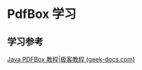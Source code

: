 # PdfBox 学习









## 学习参考

[Java PDFBox 教程|极客教程 (geek-docs.com)](https://geek-docs.com/java/java-tutorial/pdfbox.html)